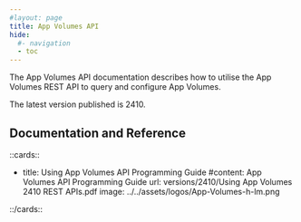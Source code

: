 ```yaml
---
#layout: page
title: App Volumes API
hide:
  #- navigation
  - toc
---
```


The App Volumes API documentation describes how to utilise the App Volumes REST API to query and configure App Volumes.

The latest version published is 2410.

## Documentation and Reference

::cards::

- title: Using App Volumes API Programming Guide
  #content: App Volumes API Programming Guide
  url: versions/2410/Using App Volumes 2410 REST APIs.pdf
  image: ../../assets/logos/App-Volumes-h-lm.png

::/cards::

<swagger-ui src="./versions/2410/swagger.json"/>
